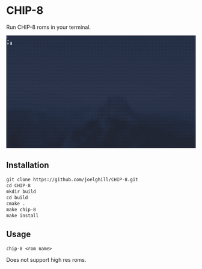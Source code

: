 # CHIP-8
Run CHIP-8 roms in your terminal.

![](./docs/media/chip-demo.gif)

## Installation
```
git clone https://github.com/joelghill/CHIP-8.git
cd CHIP-8
mkdir build
cd build
cmake .
make chip-8
make install
```

## Usage
```
chip-8 <rom name>
```
Does not support high res roms.
